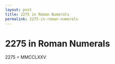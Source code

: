 ```yaml
---
layout: post
title: 2275 in Roman Numerals
permalink: 2275-in-roman-numerals
---
```


# 2275 in Roman Numerals

2275 = MMCCLXXV
